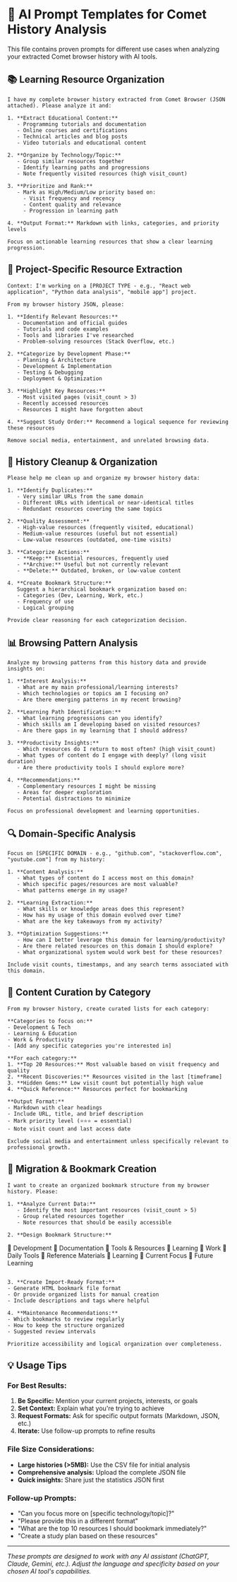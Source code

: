 # 🤖 AI Prompt Templates for Comet History Analysis

This file contains proven prompts for different use cases when analyzing your extracted Comet browser history with AI tools.

## 📚 Learning Resource Organization

```
I have my complete browser history extracted from Comet Browser (JSON attached). Please analyze it and:

1. **Extract Educational Content:**
   - Programming tutorials and documentation
   - Online courses and certifications
   - Technical articles and blog posts
   - Video tutorials and educational content

2. **Organize by Technology/Topic:**
   - Group similar resources together
   - Identify learning paths and progressions
   - Note frequently visited resources (high visit_count)

3. **Prioritize and Rank:**
   - Mark as High/Medium/Low priority based on:
     - Visit frequency and recency
     - Content quality and relevance
     - Progression in learning path

4. **Output Format:** Markdown with links, categories, and priority levels

Focus on actionable learning resources that show a clear learning progression.
```

## 🎯 Project-Specific Resource Extraction

```
Context: I'm working on a [PROJECT TYPE - e.g., "React web application", "Python data analysis", "mobile app"] project.

From my browser history JSON, please:

1. **Identify Relevant Resources:**
   - Documentation and official guides
   - Tutorials and code examples
   - Tools and libraries I've researched
   - Problem-solving resources (Stack Overflow, etc.)

2. **Categorize by Development Phase:**
   - Planning & Architecture
   - Development & Implementation  
   - Testing & Debugging
   - Deployment & Optimization

3. **Highlight Key Resources:**
   - Most visited pages (visit_count > 3)
   - Recently accessed resources
   - Resources I might have forgotten about

4. **Suggest Study Order:** Recommend a logical sequence for reviewing these resources

Remove social media, entertainment, and unrelated browsing data.
```

## 🧹 History Cleanup & Organization

```
Please help me clean up and organize my browser history data:

1. **Identify Duplicates:**
   - Very similar URLs from the same domain
   - Different URLs with identical or near-identical titles
   - Redundant resources covering the same topics

2. **Quality Assessment:**
   - High-value resources (frequently visited, educational)
   - Medium-value resources (useful but not essential)
   - Low-value resources (outdated, one-time visits)

3. **Categorize Actions:**
   - **Keep:** Essential resources, frequently used
   - **Archive:** Useful but not currently relevant
   - **Delete:** Outdated, broken, or low-value content

4. **Create Bookmark Structure:**
   Suggest a hierarchical bookmark organization based on:
   - Categories (Dev, Learning, Work, etc.)
   - Frequency of use
   - Logical grouping

Provide clear reasoning for each categorization decision.
```

## 📊 Browsing Pattern Analysis

```
Analyze my browsing patterns from this history data and provide insights on:

1. **Interest Analysis:**
   - What are my main professional/learning interests?
   - Which technologies or topics am I focusing on?
   - Are there emerging patterns in my recent browsing?

2. **Learning Path Identification:**
   - What learning progressions can you identify?
   - Which skills am I developing based on visited resources?
   - Are there gaps in my learning that I should address?

3. **Productivity Insights:**
   - Which resources do I return to most often? (high visit_count)
   - What types of content do I engage with deeply? (long visit duration)
   - Are there productivity tools I should explore more?

4. **Recommendations:**
   - Complementary resources I might be missing
   - Areas for deeper exploration
   - Potential distractions to minimize

Focus on professional development and learning opportunities.
```

## 🔍 Domain-Specific Analysis

```
Focus on [SPECIFIC DOMAIN - e.g., "github.com", "stackoverflow.com", "youtube.com"] from my history:

1. **Content Analysis:**
   - What types of content do I access most on this domain?
   - Which specific pages/resources are most valuable?
   - What patterns emerge in my usage?

2. **Learning Extraction:**
   - What skills or knowledge areas does this represent?
   - How has my usage of this domain evolved over time?
   - What are the key takeaways from my activity?

3. **Optimization Suggestions:**
   - How can I better leverage this domain for learning/productivity?
   - Are there related resources on this domain I should explore?
   - What organizational system would work best for these resources?

Include visit counts, timestamps, and any search terms associated with this domain.
```

## 🎨 Content Curation by Category

```
From my browser history, create curated lists for each category:

**Categories to focus on:**
- Development & Tech
- Learning & Education
- Work & Productivity
- [Add any specific categories you're interested in]

**For each category:**
1. **Top 20 Resources:** Most valuable based on visit frequency and quality
2. **Recent Discoveries:** Resources visited in the last [timeframe]
3. **Hidden Gems:** Low visit count but potentially high value
4. **Quick Reference:** Resources perfect for bookmarking

**Output Format:**
- Markdown with clear headings
- Include URL, title, and brief description
- Mark priority level (⭐⭐⭐ = essential)
- Note visit count and last access date

Exclude social media and entertainment unless specifically relevant to professional growth.
```

## 🔄 Migration & Bookmark Creation

```
I want to create an organized bookmark structure from my browser history. Please:

1. **Analyze Current Data:**
   - Identify the most important resources (visit_count > 5)
   - Group related resources together
   - Note resources that should be easily accessible

2. **Design Bookmark Structure:**
   ```
   📁 Development
     📁 Documentation
     📁 Tools & Resources
     📁 Learning
   📁 Work
     📁 Daily Tools
     📁 Reference Materials
   📁 Learning
     📁 Current Focus
     📁 Future Learning
   ```

3. **Create Import-Ready Format:**
   - Generate HTML bookmark file format
   - Or provide organized lists for manual creation
   - Include descriptions and tags where helpful

4. **Maintenance Recommendations:**
   - Which bookmarks to review regularly
   - How to keep the structure organized
   - Suggested review intervals

Prioritize accessibility and logical organization over completeness.
```

## 💡 Usage Tips

### For Best Results:
1. **Be Specific:** Mention your current projects, interests, or goals
2. **Set Context:** Explain what you're trying to achieve
3. **Request Formats:** Ask for specific output formats (Markdown, JSON, etc.)
4. **Iterate:** Use follow-up prompts to refine results

### File Size Considerations:
- **Large histories (>5MB):** Use the CSV file for initial analysis
- **Comprehensive analysis:** Upload the complete JSON file
- **Quick insights:** Share just the statistics JSON first

### Follow-up Prompts:
- "Can you focus more on [specific technology/topic]?"
- "Please provide this in a different format"
- "What are the top 10 resources I should bookmark immediately?"
- "Create a study plan based on these resources"

---

*These prompts are designed to work with any AI assistant (ChatGPT, Claude, Gemini, etc.). Adjust the language and specificity based on your chosen AI tool's capabilities.*
